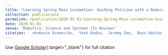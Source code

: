 ```yaml
---
title: "Learning Spring Mass Locomotion: Guiding Policies with a Reduced Order Model"
collection: publications
permalink: /publication/2020-01-01-Learning-Spring-Mass-Locomotion-Guiding-Policies-with-a-Reduced-Order-Model
date: 2020-01-01
venue: 'Robotics: Science and Systems (In Review)'
citation: ' <b>Kevin Green</b>,  Yesh Godse,  Jeremy Dao,  Ross Hatton,  Alan Fern,  Jonathan Hurst, &quot;Learning Spring Mass Locomotion: Guiding Policies with a Reduced Order Model.&quot; Robotics: Science and Systems (In Review), 2020.'
---
```

Use [Google Scholar](https://scholar.google.com/scholar?q=Learning+Spring+Mass+Locomotion:+Guiding+Policies+with+a+Reduced+Order+Model){:target="_blank"} for full citation